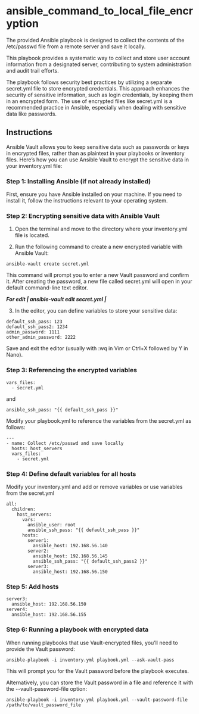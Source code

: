 # ansible_command_to_local_file_encryption
The provided Ansible playbook is designed to collect the contents of the /etc/passwd file from a remote server and save it locally.

This playbook provides a systematic way to collect and store user account information from a designated server, contributing to system administration and audit trail efforts.

The playbook follows security best practices by utilizing a separate secret.yml file to store encrypted credentials. This approach enhances the security of sensitive information, such as login credentials, by keeping them in an encrypted form. The use of encrypted files like secret.yml is a recommended practice in Ansible, especially when dealing with sensitive data like passwords.

## Instructions

Ansible Vault allows you to keep sensitive data such as passwords or keys in encrypted files, rather than as plaintext in your playbooks or inventory files. Here’s how you can use Ansible Vault to encrypt the sensitive data in your inventory.yml file:

### Step 1: Installing Ansible (if not already installed)

First, ensure you have Ansible installed on your machine. If you need to install it, follow the instructions relevant to your operating system.

### Step 2: Encrypting sensitive data with Ansible Vault

1. Open the terminal and move to the directory where your inventory.yml file is located.

2. Run the following command to create a new encrypted variable with Ansible Vault:

```
ansible-vault create secret.yml
```


This command will prompt you to enter a new Vault password and confirm it. After creating the password, a new file called secret.yml will open in your default command-line text editor.

***For edit | ansible-vault edit secret.yml |***

3. In the editor, you can define variables to store your sensitive data:

```
default_ssh_pass: 123
default_ssh_pass2: 1234
admin_password: 1111
other_admin_password: 2222
```


Save and exit the editor (usually with :wq in Vim or Ctrl+X followed by Y in Nano).

### Step 3: Referencing the encrypted variables

```
vars_files:
  - secret.yml
```
and
```
ansible_ssh_pass: "{{ default_ssh_pass }}"
```

Modify your playbook.yml to reference the variables from the secret.yml as follows:

```
---
- name: Collect /etc/passwd and save locally
  hosts: host_servers
  vars_files:
    - secret.yml
```

### Step 4: Define default variables for all hosts

Modify your inventory.yml and add or remove variables or use variables from the secret.yml

```
all:
  children:
    host_servers:
      vars:
        ansible_user: root
        ansible_ssh_pass: "{{ default_ssh_pass }}"
      hosts:
        server1:
          ansible_host: 192.168.56.140
        server2:
          ansible_host: 192.168.56.145
          ansible_ssh_pass: "{{ default_ssh_pass2 }}"
        server3:
          ansible_host: 192.168.56.150
```

### Step 5: Add hosts

```
server3:
  ansible_host: 192.168.56.150
server4:
  ansible_host: 192.168.56.155
```

### Step 6: Running a playbook with encrypted data

When running playbooks that use Vault-encrypted files, you’ll need to provide the Vault password:

```
ansible-playbook -i inventory.yml playbook.yml --ask-vault-pass
```

This will prompt you for the Vault password before the playbook executes.

Alternatively, you can store the Vault password in a file and reference it with the --vault-password-file option:

```
ansible-playbook -i inventory.yml playbook.yml --vault-password-file /path/to/vault_password_file
```
